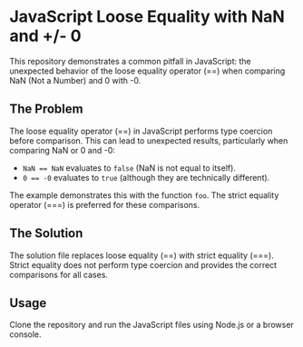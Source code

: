 # JavaScript Loose Equality with NaN and +/- 0

This repository demonstrates a common pitfall in JavaScript: the unexpected behavior of the loose equality operator (==) when comparing NaN (Not a Number) and 0 with -0.

## The Problem

The loose equality operator (==) in JavaScript performs type coercion before comparison. This can lead to unexpected results, particularly when comparing NaN or 0 and -0:

* `NaN == NaN` evaluates to `false` (NaN is not equal to itself).
* `0 == -0` evaluates to `true` (although they are technically different).

The example demonstrates this with the function `foo`. The strict equality operator (===) is preferred for these comparisons.

## The Solution

The solution file replaces loose equality (==) with strict equality (===). Strict equality does not perform type coercion and provides the correct comparisons for all cases.

## Usage

Clone the repository and run the JavaScript files using Node.js or a browser console.